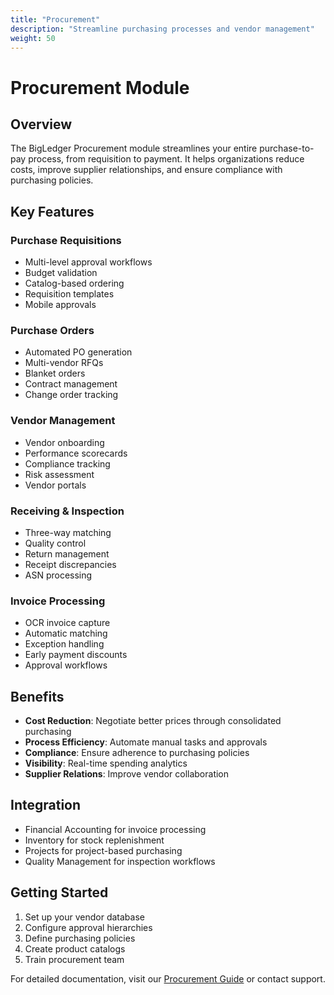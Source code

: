 ```yaml
---
title: "Procurement"
description: "Streamline purchasing processes and vendor management"
weight: 50
---
```


# Procurement Module

## Overview

The BigLedger Procurement module streamlines your entire purchase-to-pay process, from requisition to payment. It helps organizations reduce costs, improve supplier relationships, and ensure compliance with purchasing policies.

## Key Features

### Purchase Requisitions
- Multi-level approval workflows
- Budget validation
- Catalog-based ordering
- Requisition templates
- Mobile approvals

### Purchase Orders
- Automated PO generation
- Multi-vendor RFQs
- Blanket orders
- Contract management
- Change order tracking

### Vendor Management
- Vendor onboarding
- Performance scorecards
- Compliance tracking
- Risk assessment
- Vendor portals

### Receiving & Inspection
- Three-way matching
- Quality control
- Return management
- Receipt discrepancies
- ASN processing

### Invoice Processing
- OCR invoice capture
- Automatic matching
- Exception handling
- Early payment discounts
- Approval workflows

## Benefits

- **Cost Reduction**: Negotiate better prices through consolidated purchasing
- **Process Efficiency**: Automate manual tasks and approvals
- **Compliance**: Ensure adherence to purchasing policies
- **Visibility**: Real-time spending analytics
- **Supplier Relations**: Improve vendor collaboration

## Integration

- Financial Accounting for invoice processing
- Inventory for stock replenishment
- Projects for project-based purchasing
- Quality Management for inspection workflows

## Getting Started

1. Set up your vendor database
2. Configure approval hierarchies
3. Define purchasing policies
4. Create product catalogs
5. Train procurement team

For detailed documentation, visit our [Procurement Guide](/docs/procurement/) or contact support.